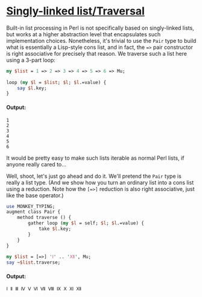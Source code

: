 [1]: http://rosettacode.org/wiki/Singly-linked_list/Traversal

# [Singly-linked list/Traversal][1]

Built-in list processing in Perl is not specifically based on singly-linked lists,
but works at a higher abstraction level that encapsulates such implementation choices. Nonetheless, it's trivial to use the `Pair` type to build what is essentially a Lisp-style cons list, and in fact, the `=>` pair constructor is right associative for precisely that reason.
We traverse such a list here using a 3-part loop:

```perl
my $list = 1 => 2 => 3 => 4 => 5 => 6 => Mu;
 
loop (my $l = $list; $l; $l.=value) {
    say $l.key;
}
```

#### Output:
```
1
2
3
4
5
6
```


It would be pretty easy to make such lists iterable as normal Perl lists,
if anyone really cared to...



Well, shoot, let's just go ahead and do it.
We'll pretend the `Pair` type is really a list type.
(And we show how you turn an ordinary list into a cons list using a reduction.
Note how the `[=>]` reduction is also right associative,
just like the base operator.)

```perl
use MONKEY_TYPING;
augment class Pair {
    method traverse () {
        gather loop (my $l = self; $l; $l.=value) {
            take $l.key;
        }
    }
}
 
my $list = [=>] 'Ⅰ' .. 'Ⅻ', Mu;
say ~$list.traverse;
```

#### Output:
```
Ⅰ Ⅱ Ⅲ Ⅳ Ⅴ Ⅵ Ⅶ Ⅷ Ⅸ Ⅹ Ⅺ Ⅻ
```